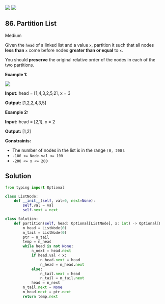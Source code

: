 [![](https://img.shields.io/github/stars/LeetCode-in-Python/LeetCode-in-Python?label=Stars&style=flat-square)](https://github.com/LeetCode-in-Python/LeetCode-in-Python)
[![](https://img.shields.io/github/forks/LeetCode-in-Python/LeetCode-in-Python?label=Fork%20me%20on%20GitHub%20&style=flat-square)](https://github.com/LeetCode-in-Python/LeetCode-in-Python/fork)

## 86\. Partition List

Medium

Given the `head` of a linked list and a value `x`, partition it such that all nodes **less than** `x` come before nodes **greater than or equal** to `x`.

You should **preserve** the original relative order of the nodes in each of the two partitions.

**Example 1:**

![](https://assets.leetcode.com/uploads/2021/01/04/partition.jpg)

**Input:** head = [1,4,3,2,5,2], x = 3

**Output:** [1,2,2,4,3,5] 

**Example 2:**

**Input:** head = [2,1], x = 2

**Output:** [1,2] 

**Constraints:**

*   The number of nodes in the list is in the range `[0, 200]`.
*   `-100 <= Node.val <= 100`
*   `-200 <= x <= 200`

## Solution

```python
from typing import Optional

class ListNode:
    def __init__(self, val=0, next=None):
        self.val = val
        self.next = next

class Solution:
    def partition(self, head: Optional[ListNode], x: int) -> Optional[ListNode]:
        n_head = ListNode(0)
        n_tail = ListNode(0)
        ptr = n_tail
        temp = n_head
        while head is not None:
            n_next = head.next
            if head.val < x:
                n_head.next = head
                n_head = n_head.next
            else:
                n_tail.next = head
                n_tail = n_tail.next
            head = n_next
        n_tail.next = None
        n_head.next = ptr.next
        return temp.next
```